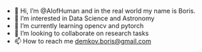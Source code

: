 - 👋 Hi, I’m @AIofHuman and in the real world my name is Boris.
- 👀 I’m interested in Data Science and Astronomy
- 🌱 I’m currently learning opencv and pytorch
- 💞️ I’m looking to collaborate on research tasks 
- 📫 How to reach me demkov.boris@gmail.com

<!---
AIofHuman/AIofHuman is a ✨ special ✨ repository because its `README.md` (this file) appears on your GitHub profile.
You can click the Preview link to take a look at your changes.
--->
